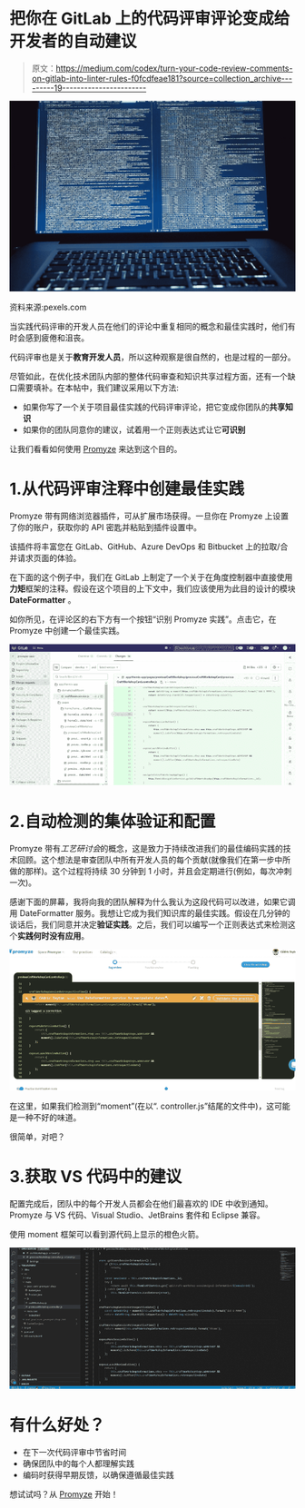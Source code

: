 # 把你在 GitLab 上的代码评审评论变成给开发者的自动建议

> 原文：<https://medium.com/codex/turn-your-code-review-comments-on-gitlab-into-linter-rules-f0fcdfeae181?source=collection_archive---------19----------------------->

![](img/cf282af8c716fb4e3133c6ae42c03fce.png)

资料来源:pexels.com

当实践代码评审的开发人员在他们的评论中重复相同的概念和最佳实践时，他们有时会感到疲倦和沮丧。

代码评审也是关于**教育开发人员**，所以这种观察是很自然的，也是过程的一部分。

尽管如此，在优化技术团队内部的整体代码审查和知识共享过程方面，还有一个缺口需要填补。在本帖中，我们建议采用以下方法:

*   如果你写了一个关于项目最佳实践的代码评审评论，把它变成你团队的**共享知识**
*   如果你的团队同意你的建议，试着用一个正则表达式让它**可识别**

让我们看看如何使用 [Promyze](https://promyze.com/) 来达到这个目的。

# 1.从代码评审注释中创建最佳实践

Promyze 带有网络浏览器插件，可从扩展市场获得。一旦你在 Promyze 上设置了你的账户，获取你的 API 密匙并粘贴到插件设置中。

该插件将丰富您在 GitLab、GitHub、Azure DevOps 和 Bitbucket 上的拉取/合并请求页面的体验。

在下面的这个例子中，我们在 GitLab 上制定了一个关于在角度控制器中直接使用**力矩**框架的注释。假设在这个项目的上下文中，我们应该使用为此目的设计的模块 **DateFormatter** 。

如你所见，在评论区的右下方有一个按钮“识别 Promyze 实践”。点击它，在 Promyze 中创建一个最佳实践。

![](img/6efa65adb619a3c76d15bded86b059fd.png)

# 2.自动检测的集体验证和配置

Promyze 带有*工艺研讨会*的概念，这是致力于持续改进我们的最佳编码实践的技术回顾。这个想法是审查团队中所有开发人员的每个贡献(就像我们在第一步中所做的那样)。这个过程将持续 30 分钟到 1 小时，并且会定期进行(例如，每次冲刺一次)。

感谢下面的屏幕，我将向我的团队解释为什么我认为这段代码可以改进，如果它调用 DateFormatter 服务。我想让它成为我们知识库的最佳实践。假设在几分钟的谈话后，我们同意并决定**验证实践**。之后，我们可以编写一个正则表达式来检测这个**实践何时没有应用**。

![](img/1d85ab7cc99bab3127c1908540299de5.png)

在这里，如果我们检测到“moment”(在以“. controller.js”结尾的文件中)，这可能是一种不好的味道。

很简单，对吧？

# 3.获取 VS 代码中的建议

配置完成后，团队中的每个开发人员都会在他们最喜欢的 IDE 中收到通知。Promyze 与 VS 代码、Visual Studio、JetBrains 套件和 Eclipse 兼容。

使用 moment 框架可以看到源代码上显示的橙色火箭。

![](img/40651ff8aaea3f280069590d5098340d.png)

# 有什么好处？

*   在下一次代码评审中节省时间
*   确保团队中的每个人都理解实践
*   编码时获得早期反馈，以确保遵循最佳实践

想试试吗？从 [Promyze](https://promyze.com/) 开始！
